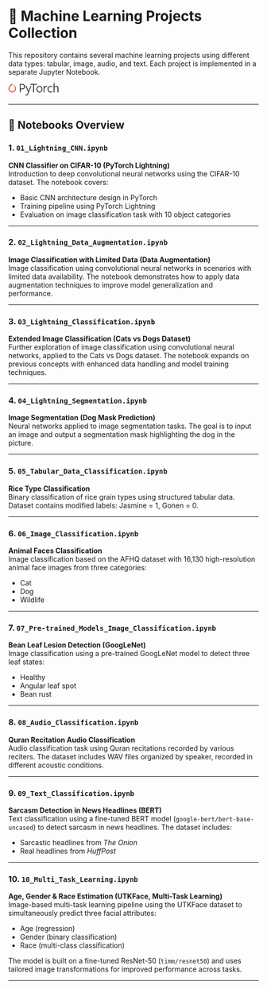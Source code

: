 # 🧠 Machine Learning Projects Collection

This repository contains several machine learning projects using different data types: tabular, image, audio, and text. Each project is implemented in a separate Jupyter Notebook.

<img src="logo/Pytorch_logo.png" style="width: 20%; height: 20%;" alt="mapa 1" />   

---

## 📁 Notebooks Overview

### 1. `01_Lightning_CNN.ipynb`  
**CNN Classifier on CIFAR-10 (PyTorch Lightning)**  
Introduction to deep convolutional neural networks using the CIFAR-10 dataset. The notebook covers:
- Basic CNN architecture design in PyTorch
- Training pipeline using PyTorch Lightning
- Evaluation on image classification task with 10 object categories

---

### 2. `02_Lightning_Data_Augmentation.ipynb`  
**Image Classification with Limited Data (Data Augmentation)**  
Image classification using convolutional neural networks in scenarios with limited data availability. The notebook demonstrates how to apply data augmentation techniques to improve model generalization and performance.

---

### 3. `03_Lightning_Classification.ipynb`  
**Extended Image Classification (Cats vs Dogs Dataset)**  
Further exploration of image classification using convolutional neural networks, applied to the Cats vs Dogs dataset. The notebook expands on previous concepts with enhanced data handling and model training techniques.

---

### 4. `04_Lightning_Segmentation.ipynb`  
**Image Segmentation (Dog Mask Prediction)**  
Neural networks applied to image segmentation tasks. The goal is to input an image and output a segmentation mask highlighting the dog in the picture.

---

### 5. `05_Tabular_Data_Classification.ipynb`
**Rice Type Classification**  
Binary classification of rice grain types using structured tabular data. Dataset contains modified labels: Jasmine = 1, Gonen = 0.

---

### 6. `06_Image_Classification.ipynb`
**Animal Faces Classification**  
Image classification based on the AFHQ dataset with 16,130 high-resolution animal face images from three categories:
- Cat
- Dog
- Wildlife

---

### 7. `07_Pre-trained_Models_Image_Classification.ipynb`
**Bean Leaf Lesion Detection (GoogLeNet)**  
Image classification using a pre-trained GoogLeNet model to detect three leaf states:
- Healthy
- Angular leaf spot
- Bean rust

---

### 8. `08_Audio_Classification.ipynb`
**Quran Recitation Audio Classification**  
Audio classification task using Quran recitations recorded by various reciters. The dataset includes WAV files organized by speaker, recorded in different acoustic conditions.

---

### 9. `09_Text_Classification.ipynb`
**Sarcasm Detection in News Headlines (BERT)**  
Text classification using a fine-tuned BERT model (`google-bert/bert-base-uncased`) to detect sarcasm in news headlines. The dataset includes:
- Sarcastic headlines from *The Onion*
- Real headlines from *HuffPost*

---

### 10. `10_Multi_Task_Learning.ipynb`  
**Age, Gender & Race Estimation (UTKFace, Multi-Task Learning)**  
Image-based multi-task learning pipeline using the UTKFace dataset to simultaneously predict three facial attributes:
- Age (regression)
- Gender (binary classification)
- Race (multi-class classification)

The model is built on a fine-tuned ResNet-50 (`timm/resnet50`) and uses tailored image transformations for improved performance across tasks.

---

